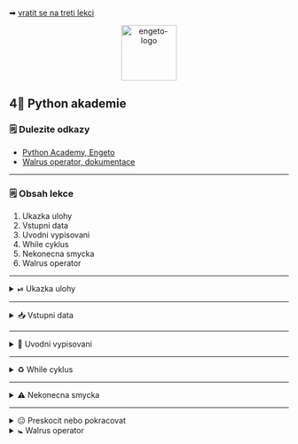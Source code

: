 ➡ [vratit se na treti lekci](https://github.com/Bralor/python-academy/tree/lekce03)

<p align="center">
  <img alt="engeto-logo" width="100px" src="https://engeto.cz/wp-content/uploads/2019/01/engeto-square.png" />
</p>

## 4⃣ Python akademie
### 🗒 Dulezite odkazy
- [Python Academy, Engeto](https://engeto.com/)
- [Walrus operator, dokumentace](hhttps://www.python.org/dev/peps/pep-0572/)
---

### 🗒 Obsah lekce
1. Ukazka ulohy
2. Vstupni data
3. Uvodni vypisovani
4. While cyklus
5. Nekonecna smycka
6. Walrus operator
---

<details>
  <summary>⏯  Ukazka ulohy</summary>

  1. ✌  [Stahnete si ctvrtou lekci jako **zip**](https://github.com/Bralor/python-academy/archive/lekce04.zip)
  2. 💪 Presunte se ke stazenemu souboru
  3. 🙏 Spustte soubor **kosik** v PyCharm
  4. 🐍 Spustte program pomoci klaves **ctrl+shift+F10**
  5. 🎥 Zkousejte!

</details>

---

<details>
  <summary>📥 Vstupni data</summary>

  #### 🔰 Pracovni promenne
  ```python
  kosik = {}
  ODDELOVAC = "=" * 40
  POTRAVINY = {
      "mleko": [30, 5],
      "maso": [100, 1],
      "banan": [30, 10],
      "jogurt": [10, 5],
      "chleb": [20, 5],
      "jablko": [10, 10],
      "pomeranc": [15, 10]
  }
  ```
---

</details>

---

<details>
  <summary>📖 Uvodni vypisovani</summary>

<details>
  <summary>💿 Nova lekce, novy soubor</summary>

  #### 🗄 Vytvorime novy soubr
  ```
  cd python-akademie  # presunout
  mkdir lekce04       # vytvorit adresar
  touch kosik.py      # Linux
  copy nul "kosik.py" # Windows
  ```
---

</details>

<details>
  <summary>🗣  Pozdrav + vypis promennych</summary>

  #### 🗄 Pozdrav a oddelovac
  ```python
  print(
    "VITEJTE V NASEM VIRTUALNIM OBCHODE".center(76, " "),
    end=f"\n{ODDELOVAC}\n",
  )
  ```

  #### 🛍 Vypis dostupneho zbozi
  ```python
  print(
    POTRAVINY,
    end=f"\n{ODDELOVAC}\n"
  )
  ```

  #### 🛃 Zkombinujeme oboji
  ```python
  print(
    "VITEJTE V NASEM VIRTUALNIM OBCHODE".center(76, " "),
    POTRAVINY,
    sep=f"\n{ODDELOVAC}\n",
    end=f"\n{ODDELOVAC}\n"
  )
  ```
---

</details>

<details>
  <summary>🛒 Pridavame zbozi</summary>

  #### 👨 Vyber potraviny
  ```python
  vyber_1 = input("VYBERTE ZBOZI: ")
  ```

  #### 🔚 Prevedeni do kosiku
  ```python
  kosik[vyber_1] = POTRAVINY[vyber_1][0]
  ```

  #### 💲 Vypocet ceny
  Pomuzeme se zabudovanou funkci `sum`:
  ```python
  print(f"CELKEM: {sum(kosik.values())} CZK")
  ```
  **Doplnime pro 4 potraviny**

---
</details>

---

</details>

---

<details>
  <summary>♻ While cyklus</summary>

<details>
  <summary>❔Jak ji pozname </summary>

  #### 🔑 Klicove znaky
  1. `while`
  2. podminka
  3. ukoncujici dvojtecka
  4. odsazeni + serie instrukci
  ```python
  while podminka:
    # pokud je podminka True, proved TOTO
  # pokud je podminka False, proved TOTO
  ```
---

</details>

<details>
  <summary>⏯  Ukazka</summary>

  #### ❗Priklad
  ```python
  x = 0

  while x < 10:
    print(f"{x=}; {x}<10, v poradku!")
    x = x + 1

  print(f"{x=}; {x}=10, podminka neni pravdiva, pokracuje kod pod smyckou!")
  ```
---
</details>

<details>
  <summary>🔁 Upravime nas zapis</summary>

  #### ✌ Druhy pokus
  Stavajici kod prepiseme pomoci smycky `while`:
  ```python
  while len(kosik) < 4:
      vyber_zbozi = input(f"VYBERTE ZBOZI: ")
      kosik[vyber_zbozi] = POTRAVINY[vyber_zbozi][0]
  ```

  #### 🤷 Doplnime soucet
  Muzu pokracovat primo pod smyckou nebo pouzit `else`:
  ```python
  else:
    print(
      "KOSIK JE PLNY, UKONCUJI..",
      kosik,
      f"CENA CELKEM: {sum(kosik.values())} CZK",
      sep=f"\n{ODDELOVAC}\n",
      end=f"\n{ODDELOVAC}\n"
    )
  ```
---

</details>

---

</details>

---

<details>
  <summary>⚠ Nekonecna smycka</summary>

<details>
  <summary>❓ Jen ctyri produkty</summary>

  #### ☝ Spravna podminka
  Nechceme uzivatele omezit jen na 4 produkty

  #### 💁 Nekonecna smycka
  Podminku v hlavicce cyklu muzeme napsat i nasledovne:
  ```python
  x = 0

  while x < 10:
      print(f"x={x}; {x}<10, v poradku!")
  ```
  **Pro ukonceni nekonecne smycky Ctrl+C**

  #### ⁉ Je to vhodne
  Neumyslne zapis je samozrejme nezadouci. Ale muzeme jej spravit:
  ```python
  cislo = 1
  prepinac = True

  while prepinac:
      cislo = cislo ** 2
      kontrola = input("PRO UKONCENI NAPIS 'q': ").lower()

      if kontrola == "q":
              prepinac = False
      else:
              print(cislo)
  ```
<p align="center">
  <img src="https://media.giphy.com/media/qVVVfmHDMBZug/source.gif" width="300" height="300">
</p>

  #### ⏪ Prepiseme nasi podminku v cyklu
  ```python
  pokracovat = True                                                               
                                                                                  
  while pokracovat:                                                               
      vyber_zbozi = input(f"VYBERTE ZBOZI: ")

      if vyber_zbozi.lower() == 'q':
        pokracovat = False
      else:
        kosik[vyber_zbozi] = POTRAVINY[vyber_zbozi][0]
                                                                                  
  else:
    print(
      "KOSIK JE PLNY, UKONCUJI..",
      kosik,
      f"CENA CELKEM: {sum(kosik.values())} CZK",
      sep=f"\n{ODDELOVAC}\n",
      end=f"\n{ODDELOVAC}\n"
    )
  ```
---

</details>

<details>
  <summary>⛔ Chybne jmeno zbozi</summary>

  #### 🤦 Chybu udela kazdy
  Pokud se uzivatel splete, chceme ho upozornit:
  ```python
  if vyber_zbozi.lower() == "q":
      pokracovat = False
  elif vyber_zbozi not in POTRAVINY.keys():
      print(f"*{vyber_zbozi}* BOHUZEL NEMAME SKLADEM!")
  else:
      kosik[vyber_zbozi] = POTRAVINY[vyber_zbozi][0]
  ```

---

</details>

<details>
  <summary>🚯 Prehledna nabidka</summary>

  #### ⚒  Pomoci cyklu
  Chceme vypisovat pod sebe pomoci `while` cyklu:
  ```python
  TABULKA = POTRAVINY.copy()

  while TABULKA:
      radek_potravina = TABULKA.popitem()
      print(f"POTRAVINA: {radek_potravina[0]},\tCENA: {radek_potravina[1][0]}")
  ```
---

</details>

---

</details>

---

<details>
  <summary>😑 Preskocit nebo pokracovat</summary>

  #### ⏹ Ohlaseni break
  Pomoci klicoveho vyrazu `break` muzeme cyklus predcasne ukoncit:
  ```python
  cislo = 0
  veta = "Příliš žluťoučký kůň úpěl ďábelské ódy"

  while cislo < len(veta):
          pismeno = veta[cislo]
          if pismeno == "w":
              break
          else:
              print(f"{pismeno=}")
              cislo = cislo + 1

  else:
      print(f"POSLEDNI INDEX {len(veta[:cislo])}")
  ```

  #### 🌀 Ohlaseni continue
  Pomoci klicoveho vyrazu `continue` muzeme v cyklu preskakovat:
  ```python
  cislo = 0
  veta = "Příliš žluťoučký wkůň úpěl ďábelské ódy"

  while cislo < len(veta):
          pismeno = veta[cislo]

          if pismeno != "w":
              print(f"SPRAVNA HODNOTA --> {pismeno=}")
              cislo = cislo + 1
              continue
          else:
              print(f"NESPRAVNA HODNOTA --> {pismeno=}")
              cislo = cislo + 1

  else:
      print(f"POSLEDNI INDEX {len(veta[:cislo])}")
  ```
---

</details>

<details>
  <summary>🚼 Walrus operator</summary>

<details>
  <summary>❓ O co jde</summary>
  
  #### 📜 Prirazovaci operator 
  Patri mezi novejsi vyrazy (Python3.8+)

  #### 👷 Jak jej pouzivat
  ```python
  jmeno = "Matous"
  print(jmeno)
  print(jmeno_2 := "Lukas")
  ```

  #### 🔂 Aplikujeme v uloze
  Pouziti prirazovaciho operatoru v nasi uloze:
  ```python
  while (vyber_zbozi := input("VYBERTE ZBOZI: ")) != 'q':
      if vyber_zbozi not in POTRAVINY.keys():
          print(f"*{vyber_zbozi}* NEMAME SKLADEM!")
      else:
          kosik[vyber_zbozi] = POTRAVINY[vyber_zbozi][0]
  ```
---

</details>

---

<details>
  <summary>🏠 Procvicovani na doma</summary>

<details>
  <summary> 🚧 Vice kusu stejneho produktu</summary>

  #### 📜 Reseni prvniho ukolu
  ```python
  if vyber_zbozi not in POTRAVINY:
      print(f"{vyber_zbozi} NEMAME V NABIDCE!")

  elif vyber_zbozi not in kosik and POTRAVINY[vyber_zbozi][1] > 0:
      kosik[vyber_zbozi] = [POTRAVINY[vyber_zbozi][0], 1]
      POTRAVINY[vyber_zbozi][1] = POTRAVINY[vyber_zbozi][1] - 1

  elif vyber_zbozi in kosik and (pocet := POTRAVINY[vyber_zbozi][1]) > 0:
      kosik[vyber_zbozi][1] += 1
      POTRAVINY[vyber_zbozi][1] = POTRAVINY[vyber_zbozi][1] - 1

  elif POTRAVINY[vyber_zbozi][1] == 0:
      print(f"{vyber_zbozi.upper()} JIZ NENI SKLADEM!")
  ```

---
</details>

<details>
  <summary> 🚧 Novy vypocet ceny podle kusu</summary>

  #### 📜 Reseni druheho ukolu
  ```python
  else:
      print(f"{ODDELOVAC}\n",
          "KOSIK JE PLNY! UKONCUJI".center(40, " "),
          end=f"\n{ODDELOVAC}\n")

      index = 0
      cena_celkem = 0

      while index < len(kosik):
          polozka_v_kosiku = list(kosik.values())[index]
          cena_celkem = cena_celkem + (polozka_v_kosiku[0] * polozka_v_kosiku[1])
          index = index + 1

      else:
          print(f"CELKOVA CENA: {cena_celkem},-".center(40, " "),
              end=f"\n{ODDELOVAC}\n")
  ```
---
</details>

</details>

---

➡ [pokracovat na dalsi (05) lekci](https://github.com/Bralor/python-academy/tree/lekce05)

